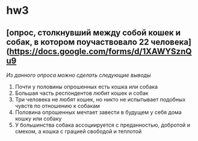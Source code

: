# hw3
## [опрос, столкнувший между собой кошек и собак, в котором поучаствовало 22 человека](https://docs.google.com/forms/d/1XAWYSznQu9
*Из данного опроса можно сделать следующие выводы*
1. Почти у половины опрошенных есть кошка или собака
2. Большая часть респондентов любит кошек и собак
3. Три человека не любят кошек, но никто не испытывает подобных чувств по отношению к собакам
4. Половина опрошенных мечтает завести в будущем у себя дома кошку или собаку
5. У большинства собака ассоциируется с преданностью, добротой и смехом, а кошка с грацией свободой и теплотой
